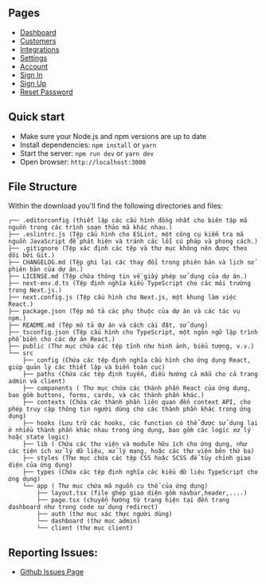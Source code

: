 
## Pages 
- [Dashboard](https://material-kit-react.devias.io)
- [Customers](https://material-kit-react.devias.io/dashboard/customers)
- [Integrations](https://material-kit-react.devias.io/dashboard/integrations)
- [Settings](https://material-kit-react.devias.io/dashboard/settings)
- [Account](https://material-kit-react.devias.io/dashboard/account)
- [Sign In](https://material-kit-react.devias.io/auth/sign-in)
- [Sign Up](https://material-kit-react.devias.io/auth/sign-up)
- [Reset Password](https://material-kit-react.devias.io/auth/reset-password)

## Quick start
- Make sure your Node.js and npm versions are up to date
- Install dependencies: `npm install` or `yarn`
- Start the server: `npm run dev` or `yarn dev`
- Open browser: `http://localhost:3000`

## File Structure

Within the download you'll find the following directories and files:

```
┌── .editorconfig (thiết lập các cấu hình đồng nhất cho biên tập mã nguồn trong các trình soạn thảo mã khác nhau.)
├── .eslintrc.js (Tệp cấu hình cho ESLint, một công cụ kiểm tra mã nguồn JavaScript để phát hiện và tránh các lỗi cú pháp và phong cách.)
├── .gitignore (Tệp xác định các tệp và thư mục không nên được theo dõi bởi Git.)
├── CHANGELOG.md (Tệp ghi lại các thay đổi trong phiên bản và lịch sử phiên bản của dự án.)
├── LICENSE.md (Tệp chứa thông tin về giấy phép sử dụng của dự án.)
├── next-env.d.ts (Tệp định nghĩa kiểu TypeScript cho các môi trường trong Next.js.)
├── next.config.js (Tệp cấu hình cho Next.js, một khung làm việc React.)
├── package.json (Tệp mô tả các phụ thuộc của dự án và các tác vụ npm.)
├── README.md (Tệp mô tả dự án và cách cài đặt, sử dụng)
├── tsconfig.json (Tệp cấu hình cho TypeScript, một ngôn ngữ lập trình phổ biến cho các dự án React.)
├── public (Thư mục chứa các tệp tĩnh như hình ảnh, biểu tượng, v.v.)
└── src
	├── config (Chứa các tệp định nghĩa cấu hình cho ứng dụng React, giúp quản lý các thiết lập và biến toàn cục)
	├── paths (Chứa các tệp định tuyến, điều hướng cả mẫu cho cả trang admin và client)
	├── components ( Thư mục chứa các thành phần React của ứng dụng, bao gồm buttons, forms, cards, và các thành phần khác.)
	├── contexts (Chứa các thành phần liên quan đến context API, cho phép truy cập thông tin người dùng cho các thành phần khác trong ứng dụng)
	├── hooks (Lưu trữ các hooks, các function có thể được sử dụng lại ở nhiều thành phần khác nhau trong ứng dụng, bao gồm các logic xử lý hoặc state logic)
	├── lib ( Chứa các thư viện và module hữu ích cho ứng dụng, như các tiện ích xử lý dữ liệu, xử lý mạng, hoặc các thư viện bên thứ ba)
	├── styles (Thư mục chứa các tệp CSS hoặc SCSS để tùy chỉnh giao diện của ứng dụng)
	├── types (Chứa các tệp định nghĩa các kiểu dữ liệu TypeScript cho ứng dụng)
	└── app ( Thư mục chứa mã nguồn cụ thể của ứng dụng)
		├── layout.tsx (file ghép giao diện gồm navbar,header,....)
		├── page.tsx (chuyển hướng từ trang hiện tại đến trang dashboard như trong code sử dụng redirect)
		├── auth (thư mục xác thực người dùng)
		└── dashboard (thư mục admin)
		└── client (thư mục client)
```

## Reporting Issues:

- [Github Issues Page](https://github.com/devias-io/material-kit-react/issues)



